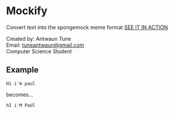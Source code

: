 # Mockify
Convert text into the spongemock meme format 
[SEE IT IN ACTION](http://ajeezy.tech/mockify)

Created by: Antwaun Tune<br/> 
Email: <tuneantwaun@gmail.com><br/>
Computer Science Student

## Example

```
Hi i'm paul
```

becomes...

```
hI i'M PaUl
```
